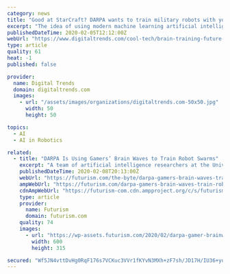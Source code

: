```yaml
---
category: news
title: "Good at StarCraft? DARPA wants to train military robots with your brainwaves"
excerpt: "The idea of using modern machine learning artificial intelligence is that it could give robot swarms the ability to more ... “We are around the halfway mark.” At present, they’ve yet to start the start the data-gathering phase of the project, although Chowdhury has a good idea of the format that it will take. The plan is to carry out ..."
publishedDateTime: 2020-02-05T12:12:00Z
webUrl: "https://www.digitaltrends.com/cool-tech/brain-training-future-swarm-robot-armies/"
type: article
quality: 61
heat: -1
published: false

provider:
  name: Digital Trends
  domain: digitaltrends.com
  images:
    - url: "/assets/images/organizations/digitaltrends.com-50x50.jpg"
      width: 50
      height: 50

topics:
  - AI
  - AI in Robotics

related:
  - title: "DARPA Is Using Gamers’ Brain Waves to Train Robot Swarms"
    excerpt: "A team of artificial intelligence researchers at the University at Buffalo plans to study the brain ... gamers to build an advanced AI — so that it can then coordinate the actions of entire fleets of autonomous military robots. The U.S. Defense Advanced Research Projects Agency — better known as DARPA — has awarded the UB team a $ ..."
    publishedDateTime: 2020-02-08T20:13:00Z
    webUrl: "https://futurism.com/the-byte/darpa-gamers-brain-waves-train-robots-swarms"
    ampWebUrl: "https://futurism.com/darpa-gamers-brain-waves-train-robots-swarms/amp"
    cdnAmpWebUrl: "https://futurism-com.cdn.ampproject.org/c/s/futurism.com/darpa-gamers-brain-waves-train-robots-swarms/amp"
    type: article
    provider:
      name: Futurism
      domain: futurism.com
    quality: 74
    images:
      - url: "https://wp-assets.futurism.com/2020/02/darpa-gamer-brainwaves-train-killer-robots-600x315.jpg"
        width: 600
        height: 315

secured: "Wf5JN4vttDvHg0RqF176s7VCKuc3VVr1fKYvN3MXh+zF7sh/JD17H/IU36+yuJG0rkJ3AS/CZ5p8MA3nSFfthCaJRg+W5FNpD65WDPm5vh2GbzSIEUSzcTLYpxiA68IMYT9rHyK3/j3W9Vg3b560WxScMVsGwfGUnZPIlHrOvImkmb0Cn9Tg6HefBRCsdyT6VJLzfATlBtN6pJ2QDRSwPpqV1NiJDaxlgw/JFVrPW7/KiMZcApDE7UJgPPtn5gMjsIDSvGdIfM9nvaTczX+FPzysawd04jkTuwjMLhkyV7f1tFYqn7e/9M6xesXOrtArmrcBLrbrLeIIYT8FtoW39vZi1Owl0CsCVEl57s4W46WUL5ed+N9EJ4TciRXQNCXbgddjXfLb/w3pi7NxTwl2tIciN1uHWhW14UI74kIjedABWv4dPeXD8PWY0w5DXTlEwQrWH4/Ou0BugGzgqv3YoXQLsAhMzVAp0aiiu3ohMVU=;FKeBe6AIduLAQFGMgmxdWQ=="
---
```


